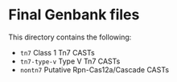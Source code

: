 # Final Genbank files

This directory contains the following:
  - `tn7` Class 1 Tn7 CASTs  
  - `tn7-type-v` Type V Tn7 CASTs  
  - `nontn7` Putative Rpn-Cas12a/Cascade CASTs  
